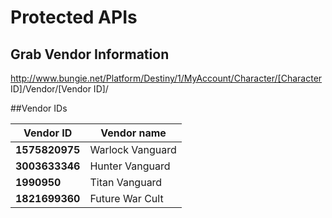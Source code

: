# Protected APIs

## Grab Vendor Information
http://www.bungie.net/Platform/Destiny/1/MyAccount/Character/[Character ID]/Vendor/[Vendor ID]/


##Vendor IDs

Vendor ID|Vendor name
---------|------------
**1575820975**|Warlock Vanguard  
**3003633346**|Hunter Vanguard  
**1990950**|Titan Vanguard  
**1821699360**|Future War Cult